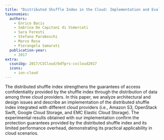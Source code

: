 ```yaml
---
title: "Distributed Shuffle Index in the Cloud: Implementation and Evaluation"
taxonomies:
  authors:
    - Enrico Bacis
    - Sabrina De Capitani di Vimercati
    - Sara Foresti
    - Stefano Paraboschi
    - Marco Rosa
    - Pierangela Samarati
  publication-year:
    - 2017
extra:
  csunibg: 2017/CSCloud/bdfprs-cscloud2017
  icons:
    - ion-cloud
---
```


The distributed shuffle index strengthens the guarantees
of access confidentiality provided by the shuffle index
through the distribution of data among three cloud providers.
In this paper, we analyze architectural and design issues and
describe an implementation of the distributed shuffle index
integrated with different cloud providers (i.e., Amazon S3,
OpenStack Swift, Google Cloud Storage, and EMC Elastic
Cloud Storage). The experimental results obtained with our
implementation confirm the protection guarantees provided
by the distributed shuffle index and its limited performance
overhead, demonstrating its practical applicability in cloud
scenarios.
